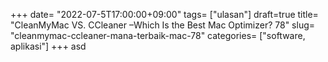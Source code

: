 +++
date= "2022-07-5T17:00:00+09:00"
tags= ["ulasan"]
draft=true
title= "CleanMyMac VS. CCleaner –Which Is the Best Mac Optimizer?        78"
slug= "cleanmymac-ccleaner-mana-terbaik-mac-78"
categories= ["software, aplikasi"]
+++
asd

